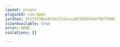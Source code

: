```yaml
---
layout: plugin
pluginId: com.bpmx
jarSha1: 31153536eeb53e1732aaca0f2686d49ef957f80b
isJarAvailable: true
error: NONE
violations: []

---
```

